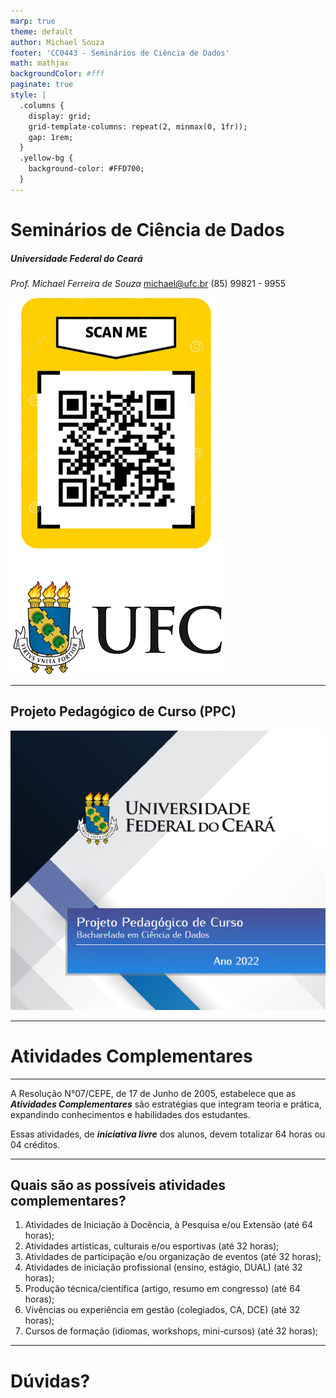 ```yaml
---
marp: true
theme: default
author: Michael Souza
footer: 'CC0443 - Seminários de Ciência de Dados'
math: mathjax
backgroundColor: #fff
paginate: true
style: |
  .columns {
    display: grid;
    grid-template-columns: repeat(2, minmax(0, 1fr));
    gap: 1rem;
  }
  .yellow-bg {
    background-color: #FFD700;
  }
---
```

# Seminários de Ciência de Dados

##### Universidade Federal do Ceará

*Prof. Michael Ferreira de Souza*
michael@ufc.br
(85) 99821 - 9955

![bg right:30% height:600px](slide_01/logo_QR.png)

---

## Projeto Pedagógico de Curso (PPC)

![bg right:40% width:100%](figures/cover_ppc.png)

---

# Atividades Complementares

---


A Resolução N°07/CEPE, de 17 de Junho de 2005, estabelece que as ***Atividades Complementares*** são estratégias que integram teoria e prática, expandindo conhecimentos e habilidades dos estudantes. 

Essas atividades, de ***iniciativa livre*** dos alunos, devem totalizar 64 horas ou 04 créditos. 

---
## Quais são as possíveis atividades complementares?

1. Atividades de Iniciação à Docência, à Pesquisa e/ou Extensão (até 64 horas);
2. Atividades artísticas, culturais e/ou esportivas (até 32 horas);
3. Atividades de participação e/ou organização de eventos (até 32 horas);
4. Atividades de iniciação profissional (ensino, estágio, DUAL) (até 32 horas);
5. Produção técnica/científica (artigo, resumo em congresso) (até 64 horas);
6. Vivências ou experiência em gestão (colegiados, CA, DCE) (até 32 horas);
7. Cursos de formação (idiomas, workshops, mini-cursos) (até 32 horas);

---

<!-- backgroundColor: orange -->
<!-- _color: black -->
# Dúvidas?
